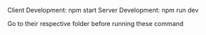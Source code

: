 Client Development: npm start
Server Development: npm run dev

Go to their respective folder before running these command
